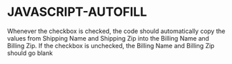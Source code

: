 # JAVASCRIPT-AUTOFILL
Whenever the checkbox is checked, the code should automatically copy the values from Shipping Name and Shipping Zip into the Billing Name and Billing Zip. If the checkbox is unchecked, the Billing Name and Billing Zip should go blank
